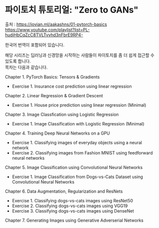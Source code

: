 # 파이토치 튜토리얼: "Zero to GANs"

출처 : 
https://jovian.ml/aakashns/01-pytorch-basics <br>
https://www.youtube.com/playlist?list=PL-hudiHbCqZcC8TVLTvvhd3nFbrE9RP4-

한국어 번역이 포함되어 있습니다.

해당 시리즈는 딥러닝과 신경망을 시작하는 사람들이 파이토치를 좀 더 쉽게 접근할 수 있도록 합니다.<br>
목차는 다음과 같습니다.

Chapter 1. PyTorch Basics: Tensors & Gradients
* Exercise 1. Insurance cost prediction using linear regression

Chapter 2. Linear Regression & Gradient Descent
* Exercise 1. House price prediction using linear regression (Minimal)

Chapter 3. Image Classfication using Logistic Regression
* Exercise 1. Image Classification with Logistic Regression (Minimal)

Chapter 4. Training Deep Neural Networks on a GPU
* Exercise 1. Classifying images of everyday objects using a neural network
* Exercise 2. Classifying images from Fashion MNIST using feedforward neural networks

Chapter 5. Image Classification using Convolutional Neural Networks
* Exercise 1. Image Classification from Dogs-vs-Cats Dataset using Convolutional Neural Networks

Chapter 6. Data Augmentation, Regularization and ResNets
* Exercise 1. Classifying dogs-vs-cats images using ResNet50
* Exercise 2. Classifying dogs-vs-cats images using VGG19
* Exercise 3. Classifying dogs-vs-cats images using DenseNet

Chapter 7. Generating Images using Generative Adverserial Networks
